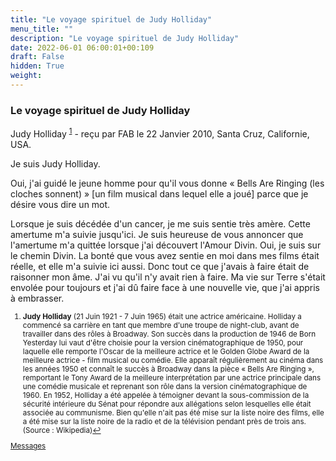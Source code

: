 ```yaml
---
title: "Le voyage spirituel de Judy Holliday"
menu_title: ""
description: "Le voyage spirituel de Judy Holliday"
date: 2022-06-01 06:00:01+00:109
draft: False
hidden: True
weight:
---
```

### Le voyage spirituel de Judy Holliday

Judy Holliday <sup id="a1">[1](#f1)</sup> - reçu par FAB le 22 Janvier 2010, Santa Cruz, Californie, USA.

Je suis Judy Holliday.

Oui, j'ai guidé le jeune homme pour qu'il vous donne « Bells Are Ringing (les cloches sonnent) » [un film musical dans lequel elle a joué] parce que je désire vous dire un mot.

Lorsque je suis décédée d'un cancer, je me suis sentie très amère. Cette amertume m'a suivie jusqu'ici. Je suis heureuse de vous annoncer que l'amertume m'a quittée lorsque j'ai découvert l'Amour Divin. Oui, je suis sur le chemin Divin. La bonté que vous avez sentie en moi dans mes films était réelle, et elle m'a suivie ici aussi. Donc tout ce que j'avais à faire était de raisonner mon âme. J'ai vu qu'il n'y avait rien à faire. Ma vie sur Terre s'était envolée pour toujours et j'ai dû faire face à une nouvelle vie, que j'ai appris à embrasser.
<small>

1. <large id="f1"> **Judy Holliday** (21 Juin 1921 - 7 Juin 1965) était une actrice américaine. Holliday a commencé sa carrière en tant que membre d'une troupe de night-club, avant de travailler dans des rôles à Broadway. Son succès dans la production de 1946 de Born Yesterday lui vaut d'être choisie pour la version cinématographique de 1950, pour laquelle elle remporte l'Oscar de la meilleure actrice et le Golden Globe Award de la meilleure actrice - film musical ou comédie. Elle apparaît régulièrement au cinéma dans les années 1950 et connaît le succès à Broadway dans la pièce « Bells Are Ringing », remportant le Tony Award de la meilleure interprétation par une actrice principale dans une comédie musicale et reprenant son rôle dans la version cinématographique de 1960. En 1952, Holliday a été appelée à témoigner devant la sous-commission de la sécurité intérieure du Sénat pour répondre aux allégations selon lesquelles elle était associée au communisme. Bien qu'elle n'ait pas été mise sur la liste noire des films, elle a été mise sur la liste noire de la radio et de la télévision pendant près de trois ans. (Source : Wikipedia)[↩](#a1)

[Messages](/fr-contemporary-messages/fr-contemporary-messages-by-date-order/fr-contemporary-messages-2010)

